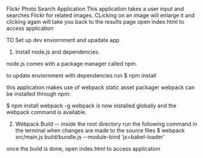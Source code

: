 Flickr Photo Search Application
This application takes a user input and searches Flickr for related images. CLicking on an image will enlarge it and clicking again will take you back to the results page
open index.html to access application

TO Set up dev enviornment and upadate app
1. Install node.js and dependencies.

node.js comes with a package manager called npm.

to update enviornment with dependencies run 
$ npm install 

this application makes use of webpack static asset packager
webpack can be installed through npm:

$ npm install webpack -g
webpack is now installed globally and the webpack command is available.



2. Webpack Build -- 
inside the root directory run the following command in the terminal when changes are made to the source files
$ webpack src/main.js build/bundle.js --module-bind 'js=babel-loader'

once the build is done, open index.html to access application


